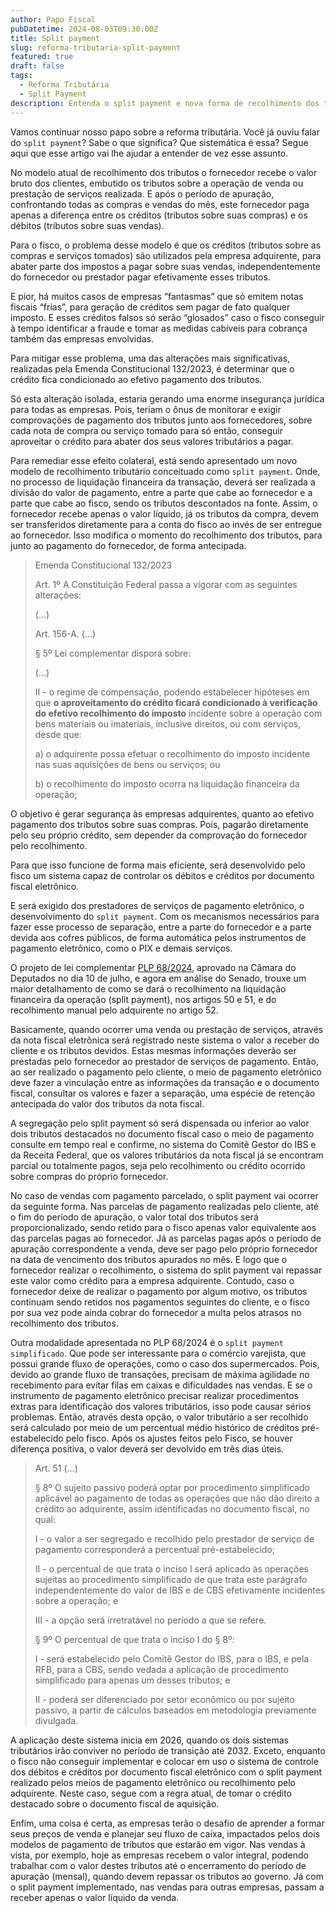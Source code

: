 ```yaml
---
author: Papo Fiscal
pubDatetime: 2024-08-03T09:30:00Z
title: Split payment
slug: reforma-tributaria-split-payment
featured: true
draft: false
tags:
  - Reforma Tributária
  - Split Payment
description: Entenda o split payment e nova forma de recolhimento dos tributos trazida pela Reforma Tributária
---
```


Vamos continuar nosso papo sobre a reforma tributária. Você já ouviu falar do `split payment`? Sabe o que significa? Que sistemática é essa? Segue aqui que esse artigo vai lhe ajudar a entender de vez esse assunto.

No modelo atual de recolhimento dos tributos o fornecedor recebe o valor bruto dos clientes, embutido os tributos sobre a operação de venda ou prestação de serviços realizada. E após o período de apuração, confrontando todas as compras e vendas do mês, este fornecedor paga apenas a diferença entre os créditos (tributos sobre suas compras) e os débitos (tributos sobre suas vendas).

Para o fisco, o problema desse modelo é que os créditos (tributos sobre as compras e serviços tomados) são utilizados pela empresa adquirente, para abater parte dos impostos a pagar sobre suas vendas, independentemente do fornecedor ou prestador pagar efetivamente esses tributos.

E pior, há muitos casos de empresas “fantasmas” que só emitem notas fiscais “frias”, para geração de créditos sem pagar de fato qualquer imposto. E esses créditos falsos só serão “glosados” caso o fisco conseguir à tempo identificar a fraude e tomar as medidas cabíveis para cobrança também das empresas envolvidas.

Para mitigar esse problema, uma das alterações mais significativas, realizadas pela Emenda Constitucional 132/2023, é determinar que o crédito fica condicionado ao efetivo pagamento dos tributos.

Só esta alteração isolada, estaria gerando uma enorme insegurança jurídica para todas as empresas. Pois, teriam o ônus de monitorar e exigir comprovações de pagamento dos tributos junto aos fornecedores, sobre cada nota de compra ou serviço tomado para só então, conseguir aproveitar o crédito para abater dos seus valores tributários a pagar.

Para remediar esse efeito colateral, está sendo apresentado um novo modelo de recolhimento tributário conceituado como `split payment`. Onde, no processo de liquidação financeira da transação, deverá ser realizada a divisão do valor de pagamento, entre a parte que cabe ao fornecedor e a parte que cabe ao fisco, sendo os tributos descontados na fonte. Assim, o fornecedor recebe apenas o valor líquido, já os tributos da compra, devem ser transferidos diretamente para a conta do fisco ao invés de ser entregue ao fornecedor. Isso modifica o momento do recolhimento dos tributos, para junto ao pagamento do fornecedor, de forma antecipada.

<blockquote class="text-sm">
Emenda Constitucional 132/2023

Art. 1º A Constituição Federal passa a vigorar com as seguintes alterações:

(...)

Art. 156-A. (...)

§ 5º Lei complementar disporá sobre:

(...)

II - o regime de compensação, podendo estabelecer hipóteses em que **o aproveitamento do crédito ficará condicionado à verificação do efetivo recolhimento do imposto** incidente sobre a operação com bens materiais ou imateriais, inclusive direitos, ou com serviços, desde que:

a) o adquirente possa efetuar o recolhimento do imposto incidente nas suas aquisições de bens ou serviços; ou

b) o recolhimento do imposto ocorra na liquidação financeira da operação;

</blockquote>

O objetivo é gerar segurança às empresas adquirentes, quanto ao efetivo pagamento dos tributos sobre suas compras. Pois, pagarão diretamente pelo seu próprio crédito, sem depender da comprovação do fornecedor pelo recolhimento.

Para que isso funcione de forma mais eficiente, será desenvolvido pelo fisco um sistema capaz de controlar os débitos e créditos por documento fiscal eletrônico.

E será exigido dos prestadores de serviços de pagamento eletrônico, o desenvolvimento do `split payment`. Com os mecanismos necessários para fazer esse processo de separação, entre a parte do fornecedor e a parte devida aos cofres públicos, de forma automática pelos instrumentos de pagamento eletrônico, como o PIX e demais serviços.

O projeto de lei complementar [PLP 68/2024](https://www.planalto.gov.br/CCIVIL_03/Projetos/Ato_2023_2026/2024/PLP/plp-068.htm), aprovado na Câmara do Deputados no dia 10 de julho, e agora em análise do Senado, trouxe um maior detalhamento de como se dará o recolhimento na liquidação financeira da operação (split payment), nos artigos 50 e 51, e do recolhimento manual pelo adquirente no artigo 52.

Basicamente, quando ocorrer uma venda ou prestação de serviços, através da nota fiscal eletrônica será registrado neste sistema o valor a receber do cliente e os tributos devidos. Estas mesmas informações deverão ser prestadas pelo fornecedor ao prestador de serviços de pagamento. Então, ao ser realizado o pagamento pelo cliente, o meio de pagamento eletrônico deve fazer a vinculação entre as informações da transação e o documento fiscal, consultar os valores e fazer a separação, uma espécie de retenção antecipada do valor dos tributos da nota fiscal.

A segregação pelo split payment só será dispensada ou inferior ao valor dois tributos destacados no documento fiscal caso o meio de pagamento consulte em tempo real e confirme, no sistema do Comitê Gestor do IBS e da Receita Federal, que os valores tributários da nota fiscal já se encontram parcial ou totalmente pagos, seja pelo recolhimento ou crédito ocorrido sobre compras do próprio fornecedor.

No caso de vendas com pagamento parcelado, o split payment vai ocorrer da seguinte forma. Nas parcelas de pagamento realizadas pelo cliente, até o fim do período de apuração, o valor total dos tributos será proporcionalizado, sendo retido para o fisco apenas valor equivalente aos das parcelas pagas ao fornecedor. Já as parcelas pagas após o período de apuração correspondente a venda, deve ser pago pelo próprio fornecedor na data de vencimento dos tributos apurados no mês. E logo que o fornecedor realizar o recolhimento, o sistema do split payment vai repassar este valor como crédito para a empresa adquirente. Contudo, caso o fornecedor deixe de realizar o pagamento por algum motivo, os tributos continuam sendo retidos nos pagamentos seguintes do cliente, e o fisco por sua vez pode ainda cobrar do fornecedor a multa pelos atrasos no recolhimento dos tributos.

Outra modalidade apresentada no PLP 68/2024 é o `split payment simplificado`. Que pode ser interessante para o comércio varejista, que possui grande fluxo de operações, como o caso dos supermercados. Pois, devido ao grande fluxo de transações, precisam de máxima agilidade no recebimento para evitar filas em caixas e dificuldades nas vendas. E se o instrumento de pagamento eletrônico precisar realizar procedimentos extras para identificação dos valores tributários, isso pode causar sérios problemas. Então, através desta opção, o valor tributário a ser recolhido será calculado por meio de um percentual médio histórico de créditos pré-estabelecido pelo fisco. Após os ajustes feitos pelo Fisco, se houver diferença positiva, o valor deverá ser devolvido em três dias úteis.

<blockquote class="text-sm">
Art. 51 (...)

§ 8º O sujeito passivo poderá optar por procedimento simplificado aplicável ao pagamento de todas as operações que não dão direito a crédito ao adquirente, assim identificadas no documento fiscal, no qual:

I - o valor a ser segregado e recolhido pelo prestador de serviço de pagamento corresponderá a percentual pré-estabelecido;

II - o percentual de que trata o inciso I será aplicado às operações sujeitas ao procedimento simplificado de que trata este parágrafo independentemente do valor de IBS e de CBS efetivamente incidentes sobre a operação; e

III - a opção será irretratável no período a que se refere.

§ 9º O percentual de que trata o inciso I do § 8º:

I - será estabelecido pelo Comitê Gestor do IBS, para o IBS, e pela RFB, para a CBS, sendo vedada a aplicação de procedimento simplificado para apenas um desses tributos; e

II - poderá ser diferenciado por setor econômico ou por sujeito passivo, a partir de cálculos baseados em metodologia previamente divulgada.

</blockquote class="text-sm">

A aplicação deste sistema inicia em 2026, quando os dois sistemas tributários irão conviver no período de transição até 2032. Exceto, enquanto o fisco não conseguir implementar e colocar em uso o sistema de controle dos débitos e créditos por documento fiscal eletrônico com o split payment realizado pelos meios de pagamento eletrônico ou recolhimento pelo adquirente. Neste caso, segue com a regra atual, de tomar o crédito destacado sobre o documento fiscal de aquisição.

Enfim, uma coisa é certa, as empresas terão o desafio de aprender a formar seus preços de venda e planejar seu fluxo de caixa, impactados pelos dois modelos de pagamento de tributos que estarão em vigor. Nas vendas à vista, por exemplo, hoje as empresas recebem o valor integral, podendo trabalhar com o valor destes tributos até o encerramento do período de apuração (mensal), quando devem repassar os tributos ao governo. Já com o split payment implementado, nas vendas para outras empresas, passam a receber apenas o valor líquido da venda.
